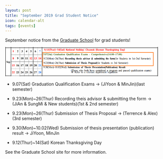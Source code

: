 ```yaml
---
layout: post
title: "September 2019 Grad Student Notice"
icon: calendar-alt
tags: [events]
---
```


September notice from the [Graduate School](https://grad.hallym.ac.kr/user/indexSub.do?framePath=unknownboard&siteId=grad&dum=dum&boardId=765&page=1&command=view&boardSeq=131758&categoryId=&categoryDepth=) for
grad students!

![September 2019 Graduate Calendar](/img/news/2019SeptCalendar.png)

* 9.07(Sat) Graduation Qualification Exams                              -> (JiYoon & MinJin)(last semester)
* 9.23(Mon)~26(Thur) Recording theis advisor & submitting the form      -> (JiAn & SungMi & New students)(1st & 2nd semester)
* 9.23(Mon)~26(Thur) Submission of Thesis Proposal                      -> (Terrence & Alex)(3rd semester)
* 9.30(Mon)~10.02(Wed) Submission of thesis presentation (publication) result     -> JiYoon, MinJin 


* 9.12(Thur)~14(Sat) Korean Thanksgiving Day 

See the Graduate School site for more information.
